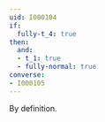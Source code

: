 ```yaml
---
uid: I000104
if:
  fully-t_4: true
then:
  and:
  - t_1: true
  - fully-normal: true
converse:
- I000105
---
```

By definition.

